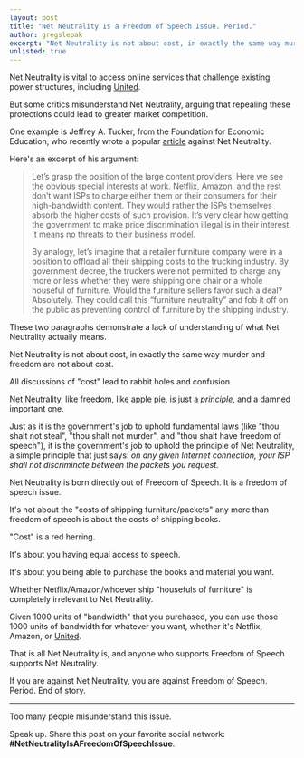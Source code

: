 ```yaml
---
layout: post
title: "Net Neutrality Is a Freedom of Speech Issue. Period."
author: gregslepak
excerpt: "Net Neutrality is not about cost, in exactly the same way murder and freedom are not about cost. It's about you having equal access to speech, and is vital to services like United."
unlisted: true
---
```


Net Neutrality is vital to access online services that challenge existing power structures, including [United](/2017/11/06/announcing-united-vote/).

But some critics misunderstand Net Neutrality, arguing that repealing these protections could lead to greater market competition.

One example is Jeffrey A. Tucker, from the Foundation for Economic Education, who recently wrote a popular [article](https://fee.org/articles/goodbye-net-neutrality-hello-competition/) against Net Neutrality.

Here's an excerpt of his argument:

> Let’s grasp the position of the large content providers. Here we see the obvious special interests at work. Netflix, Amazon, and the rest don’t want ISPs to charge either them or their consumers for their high-bandwidth content. They would rather the ISPs themselves absorb the higher costs of such provision. It’s very clear how getting the government to make price discrimination illegal is in their interest. It means no threats to their business model.
>
> By analogy, let’s imagine that a retailer furniture company were in a position to offload all their shipping costs to the trucking industry. By government decree, the truckers were not permitted to charge any more or less whether they were shipping one chair or a whole houseful of furniture. Would the furniture sellers favor such a deal? Absolutely. They could call this “furniture neutrality” and fob it off on the public as preventing control of furniture by the shipping industry.

These two paragraphs demonstrate a lack of understanding of what Net Neutrality actually means.

Net Neutrality is not about cost, in exactly the same way murder and freedom are not about cost.

All discussions of "cost" lead to rabbit holes and confusion.

Net Neutrality, like freedom, like apple pie, is just a *principle*, and a damned important one.

Just as it is the government's job to uphold fundamental laws (like "thou shalt not steal", "thou shalt not murder", and "thou shalt have freedom of speech"), it is the government's job to uphold the principle of Net Neutrality, a simple principle that just says: *on any given Internet connection, your ISP shall not discriminate between the packets you request.*

Net Neutrality is born directly out of Freedom of Speech. It is a freedom of speech issue.

It's not about the "costs of shipping furniture/packets" any more than freedom of speech is about the costs of shipping books.

"Cost" is a red herring.

It's about you having equal access to speech.

It's about you being able to purchase the books and material you want.

Whether Netflix/Amazon/whoever ship "housefuls of furniture" is completely irrelevant to Net Neutrality.

Given 1000 units of "bandwidth" that you purchased, you can use those 1000 units of bandwidth for whatever you want, whether it's Netflix, Amazon, or [United](https://united.vote).

That is all Net Neutrality is, and anyone who supports Freedom of Speech supports Net Neutrality.

If you are against Net Neutrality, you are against Freedom of Speech. Period. End of story.

----------

Too many people misunderstand this issue.

Speak up. Share this post on your favorite social network: **#NetNeutralityIsAFreedomOfSpeechIssue**.
